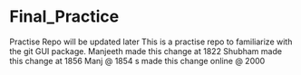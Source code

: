 # Final_Practice
Practise Repo will be updated later
This is a practise repo to familiarize with the git GUI package.
Manjeeth made this change at 1822
Shubham made this change at 1856
Manj @ 1854
s made this change online @ 2000
